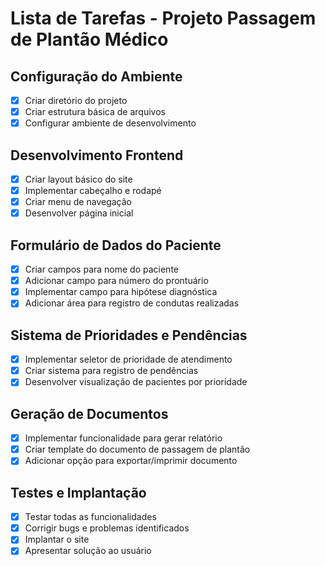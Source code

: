 # Lista de Tarefas - Projeto Passagem de Plantão Médico

## Configuração do Ambiente
- [x] Criar diretório do projeto
- [x] Criar estrutura básica de arquivos
- [x] Configurar ambiente de desenvolvimento

## Desenvolvimento Frontend
- [x] Criar layout básico do site
- [x] Implementar cabeçalho e rodapé
- [x] Criar menu de navegação
- [x] Desenvolver página inicial

## Formulário de Dados do Paciente
- [x] Criar campos para nome do paciente
- [x] Adicionar campo para número do prontuário
- [x] Implementar campo para hipótese diagnóstica
- [x] Adicionar área para registro de condutas realizadas

## Sistema de Prioridades e Pendências
- [x] Implementar seletor de prioridade de atendimento
- [x] Criar sistema para registro de pendências
- [x] Desenvolver visualização de pacientes por prioridade

## Geração de Documentos
- [x] Implementar funcionalidade para gerar relatório
- [x] Criar template do documento de passagem de plantão
- [x] Adicionar opção para exportar/imprimir documento

## Testes e Implantação
- [x] Testar todas as funcionalidades
- [x] Corrigir bugs e problemas identificados
- [x] Implantar o site
- [x] Apresentar solução ao usuário
